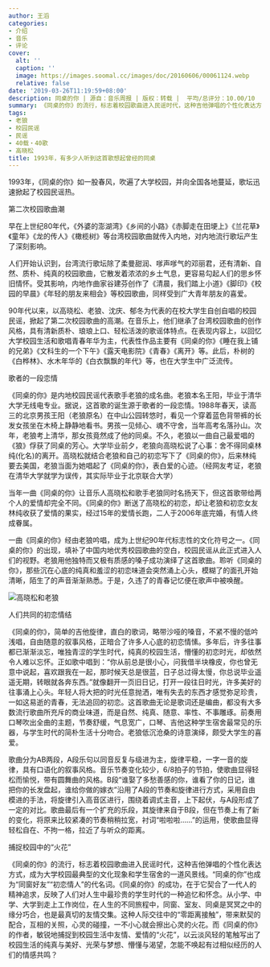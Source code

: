 ```yaml
---
author: 王滔
categories:
- 介绍
- 音乐
- 评论
cover:
  alt: ''
  caption: ''
  image: https://images.soomal.cc/images/doc/20160606/00061124.webp
  relative: false
date: '2019-03-26T11:19:59+08:00'
description: 同桌的你 | 源自：音乐周报 | 版权：转载 |  平均/总评分：10.00/10
summary: 《同桌的你》的流行，标志着校园歌曲进入民谣时代，这种吉他弹唱的个性化表达方式，成为大学校园最典型的文化现象和学生宿舍的一道风景线。“同桌的你”也成为“同窗好友”“初恋情人”的代名词。《同桌的你》的成功，在于它契合了一代人的精神追求……
tags:
- 老狼
- 校园民谣
- 民谣
- 40载・40歌
- 高晓松
title: 1993年，有多少人听到这首歌想起曾经的同桌
---
```


1993年，《同桌的你》如一股春风，吹遍了大学校园，并向全国各地蔓延，歌坛迅速掀起了校园民谣热。

第二次校园歌曲潮

早在上世纪80年代，《外婆的澎湖湾》《乡间的小路》《赤脚走在田埂上》《兰花草》《童年》《龙的传人》《橄榄树》等台湾校园歌曲就传入内地，对内地流行歌坛产生了深刻影响。

人们开始认识到，台湾流行歌坛除了柔曼甜润、嗲声嗲气的邓丽君，还有清新、自然、质朴、纯真的校园歌曲，它散发着浓浓的乡土气息，更容易勾起人们的思乡怀旧情怀。受其影响，内地作曲家谷建芬创作了《清晨，我们踏上小道》《脚印》《校园的早晨》《年轻的朋友来相会》等校园歌曲，同样受到广大青年朋友的喜爱。

90年代以来，以高晓松、老狼、沈庆、郁冬为代表的在校大学生自创自唱的校园民谣，掀起了第二次校园歌曲的高潮。在音乐上，他们继承了台湾校园歌曲的创作风格，具有清新质朴、琅琅上口、轻松活泼的歌谣体特点。在表现内容上，以回忆大学校园生活和歌唱青春年华为主，代表性作品主要有《同桌的你》《睡在我上铺的兄弟》《文科生的一个下午》《露天电影院》《青春》《离开》等。此后，朴树的《白桦林》、水木年华的《白衣飘飘的年代》等，也在大学生中广泛流传。

歌者的一段恋情

《同桌的你》是内地校园民谣代表歌手老狼的成名曲。老狼本名王阳，毕业于清华大学无线电专业。据说，这首歌的诞生源于歌者的一段恋情。1988年春天，读高三的北京男孩王阳（老狼原名）在中山公园转悠时，看见一个穿着蓝色背带裤的长发女孩坐在木椅上静静地看书。男孩一见倾心、魂不守舍，当年高考名落孙山。次年，老狼考上清华，那女孩竟然成了他的同桌。不久，老狼以一曲自己最爱唱的《狼》俘获了同桌的芳心。大学毕业前夕，老狼向高晓松说了心事：舍不得同桌林纯(化名)的离开。高晓松就结合老狼和自己的初恋写下了《同桌的你》，后来林纯要去美国，老狼当面为她唱起了《同桌的你》，表白爱的心迹。（经网友考证，老狼在清华大学就学为误传，其实际毕业于北京联合大学）

当年一曲《同桌的你》让音乐人高晓松和歌手老狼同时名扬天下，但这首歌带给两个人的爱情却完全不同。《同桌的你》断送了高晓松的初恋，却让老狼和初恋女友林纯收获了爱情的果实，经过15年的爱情长跑，二人于2006年底完婚，有情人终成眷属。

一曲《同桌的你》经由老狼吟唱，成为上世纪90年代标志性的文化符号之一。《同桌的你》的出现，填补了中国内地优秀校园歌曲的空白，校园民谣从此正式进入人们的视野。老狼用他独特而又极有质感的嗓子成功演绎了这首歌曲。聆听《同桌的你》，那些沉在心底的纯真和羞涩的初恋味道会突然涌上心头，模糊了的面孔开始清晰，陌生了的声音渐渐熟悉。于是，久违了的青春记忆便在歌声中被唤醒。

![高晓松和老狼](https://images.soomal.cc/images/doc/20160606/00061124.webp)





人们共同的初恋情结

《同桌的你》，简单的吉他旋律，直白的歌词，略带沙哑的嗓音，不紧不慢的低吟浅唱，自由随意的叙事风格，正暗合了许多人心底的初恋情愫。多年后，许多往事都已渐渐淡忘，唯独青涩的学生时代，纯真的校园生活，懵懂的初恋时光，却依然令人难以忘怀。正如歌中唱到：“你从前总是很小心，问我借半块橡皮，你也曾无意中说起，喜欢跟我在一起，那时候天总是很蓝，日子总过得太慢，你总说毕业遥遥无期，转眼就各奔东西。”就像翻开一页旧日记，打开一段往日时光，许多美好的往事涌上心头。年轻人将大把的时光任意抛洒，唯有失去的东西才感觉弥足珍贵，一如这易逝的青春，无法追回的初恋。这首歌曲无论是歌词还是编曲，都没有大多数流行歌曲所充斥的商业味道，而是自然、纯真、随意、率性、不事雕琢。前奏用口琴吹出全曲的主题，节奏舒缓，气息宽广，口琴、吉他这种学生宿舍最常见的乐器，与学生时代的简朴生活十分吻合。老狼低沉沧桑的诗意演绎，颇受大学生的喜爱。

歌曲分为AB两段，A段乐句以同音反复与级进为主，旋律平稳，一字一音的旋律，具有口语化的叙事风格。音乐节奏变化较少，6/8拍子的节拍，使歌曲显得轻松而愉悦，带有圆舞曲的风格。B段“谁娶了多愁善感的你，谁看了你的日记，谁把你的长发盘起，谁给你做的嫁衣”沿用了A段的节奏和旋律进行方式，采用自由模进的手法，将旋律引入高音区进行，围绕着调式主音，上下起伏，与A段形成了一定的对比。歌曲最后有一个扩充的乐段，其旋律来自于B段，但在节奏上有了新的变化，将原来比较紧凑的节奏稍稍拉宽，衬词“啦啦啦……”的运用，使歌曲显得轻松自在、不拘一格，拉近了与听众的距离。

捕捉校园中的“火花”

《同桌的你》的流行，标志着校园歌曲进入民谣时代，这种吉他弹唱的个性化表达方式，成为大学校园最典型的文化现象和学生宿舍的一道风景线。“同桌的你”也成为“同窗好友”“初恋情人”的代名词。《同桌的你》的成功，在于它契合了一代人的精神追求，反映了人们对人生中最珍贵的学生时代的一种追忆和怀念。从小学、中学、大学到走上工作岗位，在人生的不同旅程中，同窗、室友、同桌是冥冥之中的缘分巧合，也是最真切的友情交集。这种人际交往中的“零距离接触”，带来默契的配合，互相的关照，心灵的碰撞，一不小心就会擦出心灵的火花。而《同桌的你》的作者，敏锐地捕捉到校园生活中友情、爱情的“火花”，以云淡风轻的笔触写出了校园生活的纯真与美好、光荣与梦想、懵懂与渴望，怎能不唤起有过相似经历的人们的情感共鸣？